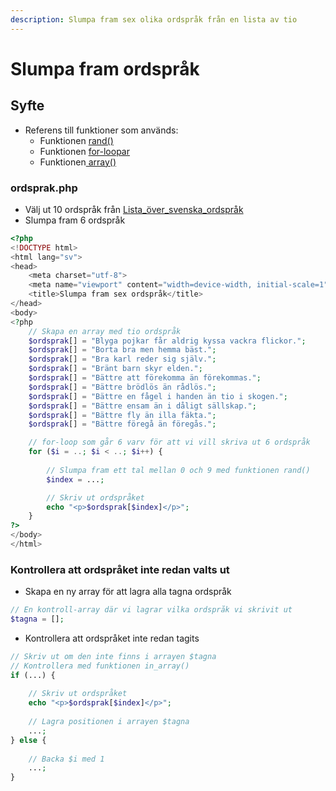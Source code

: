 ```yaml
---
description: Slumpa fram sex olika ordspråk från en lista av tio
---
```


# Slumpa fram ordspråk

## **Syfte**

* Referens till funktioner som används:
  * Funktionen [rand\(\)](https://devdocs.io/php/function.rand)
  * Funktionen [for-loopar](https://devdocs.io/php/control-structures.for)
  * Funktionen[ array\(\)](https://devdocs.io/php/function.array)

### **ordsprak.php**

* Välj ut 10 ordspråk från [Lista\_över\_svenska\_ordspråk](https://sv.wikipedia.org/wiki/Lista_%C3%B6ver_svenska_ordspr%C3%A5k)
* Slumpa fram 6 ordspråk

```php
<?php
<!DOCTYPE html>
<html lang="sv">
<head>
    <meta charset="utf-8">
    <meta name="viewport" content="width=device-width, initial-scale=1">
    <title>Slumpa fram sex ordspråk</title>
</head>
<body>
<?php
    // Skapa en array med tio ordspråk
    $ordsprak[] = "Blyga pojkar får aldrig kyssa vackra flickor.";
    $ordsprak[] = "Borta bra men hemma bäst.";
    $ordsprak[] = "Bra karl reder sig själv.";
    $ordsprak[] = "Bränt barn skyr elden.";
    $ordsprak[] = "Bättre att förekomma än förekommas.";
    $ordsprak[] = "Bättre brödlös än rådlös.";
    $ordsprak[] = "Bättre en fågel i handen än tio i skogen.";
    $ordsprak[] = "Bättre ensam än i dåligt sällskap.";
    $ordsprak[] = "Bättre fly än illa fäkta.";
    $ordsprak[] = "Bättre föregå än föregås.";

    // for-loop som går 6 varv för att vi vill skriva ut 6 ordspråk
    for ($i = ..; $i < ..; $i++) {
        
        // Slumpa fram ett tal mellan 0 och 9 med funktionen rand()
        $index = ...;

        // Skriv ut ordspråket 
        echo "<p>$ordsprak[$index]</p>";
    }
?>
</body>
</html>
```

### Kontrollera att ordspråket inte redan valts ut

* Skapa en ny array för att lagra alla tagna ordspråk

```php
// En kontroll-array där vi lagrar vilka ordspråk vi skrivit ut
$tagna = [];
```

* Kontrollera att ordspråket inte redan tagits

```php
// Skriv ut om den inte finns i arrayen $tagna
// Kontrollera med funktionen in_array()
if (...) {
    
    // Skriv ut ordspråket 
    echo "<p>$ordsprak[$index]</p>";
    
    // Lagra positionen i arrayen $tagna
    ...;
} else {
    
    // Backa $i med 1
    ...;
}
```


